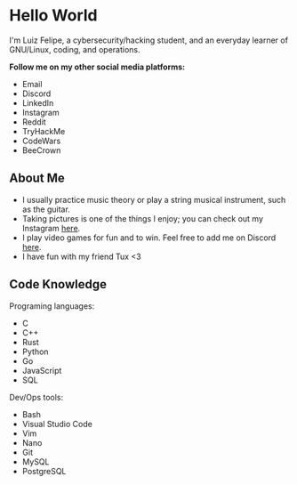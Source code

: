 # Hello World

I'm Luiz Felipe, a cybersecurity/hacking student, and an everyday learner of GNU/Linux, coding, and operations.

**Follow me on my other social media platforms:**
- Email
- Discord
- LinkedIn
- Instagram
- Reddit
- TryHackMe
- CodeWars
- BeeCrown

## About Me
- I usually practice music theory or play a string musical instrument, such as the guitar.
- Taking pictures is one of the things I enjoy; you can check out my Instagram [here](link).
- I play video games for fun and to win. Feel free to add me on Discord [here](link).
- I have fun with my friend Tux <3

## Code Knowledge
Programing languages:
- C
- C++
- Rust
- Python
- Go
- JavaScript
- SQL

Dev/Ops tools:
- Bash
- Visual Studio Code
- Vim
- Nano
- Git
- MySQL
- PostgreSQL

